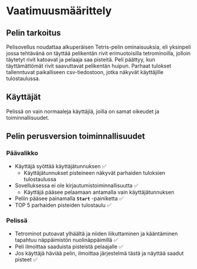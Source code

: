 # Vaatimuusmäärittely
## Pelin tarkoitus
Pelisovellus noudattaa alkuperäisen Tetris-pelin ominaisuuksia, eli yksinpeli jossa tehtävänä on täyttää pelikentän rivit erimuotoisilla tetrominoilla, jolloin täytetyt rivit katoavat ja pelaaja saa pisteitä. Peli päättyy, kun täyttämättömät rivit saavuttavat pelikentän huipun. Parhaat tulokset tallenntuvat paikalliseen csv-tiedostoon, jotka näkyvät käyttäjille tulostaulussa.

## Käyttäjät
Pelissä on vain normaaleja käyttäjiä, joilla on samat oikeudet ja toiminnallisuudet.

## Pelin perusversion toiminnallisuudet

### Päävalikko
- Käyttäjä syöttää käyttäjätunnuksen :white_check_mark:
    - Käyttäjätunnukset pisteineen näkyvät parhaiden tuloksien tulostaulussa
- Sovelluksessa ei ole kirjautumistoiminnallisuutta :white_check_mark:
    - Käyttäjä pääsee pelaamaan antamalla vain käyttäjätunnuksen
- Peliin pääsee painamalla **`Start`** -painiketta :white_check_mark:
- TOP 5 parhaiden pisteiden tulostaulu :white_check_mark:

### Pelissä
- Tetrominot putoavat ylhäältä ja niiden liikuttaminen ja kääntäminen tapahtuu näppäimistön nuolinäppäimillä :white_check_mark:
- Peli ilmoittaa saaduista pisteistä pelaajalle :white_check_mark:
- Jos käyttäjä häviää pelin, ilmoittaa järjestelmä tästä ja näyttää saadut pisteet :white_check_mark:



